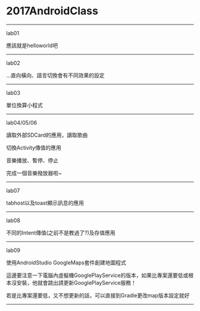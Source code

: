 # 2017AndroidClass


----------

lab01

應該就是helloworld吧

----------

lab02

...直向橫向、語言切換會有不同效果的設定

----------

lab03

單位換算小程式

----------

lab04/05/06

讀取外部SDCard的應用，讀取歌曲

切換Activity傳值的應用

音樂播放、暫停、停止

完成一個音樂撥放器啦~

----------

lab07

tabhost以及toast顯示訊息的應用

----------

lab08

不同的Intent傳值(之前不是教過了?)及存值應用

----------

lab09

使用AndroidStudio GoogleMaps套件創建地圖程式

這邊要注意一下電腦內虛擬機GooglePlayService的版本，如果比專案還要低或根本沒安裝，他就會跳出請更新GooglePlayService服務！

若是比專案還要低，又不想更新的話，可以直接到Gradle更改map版本設定就好

----------
